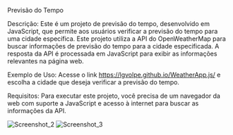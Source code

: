 Previsão do Tempo

Descrição:
Este é um projeto de previsão do tempo, desenvolvido em JavaScript, que permite aos usuários verificar a previsão do tempo para uma cidade específica.
Este projeto utiliza a API do OpenWeatherMap para buscar informações de previsão do tempo para a cidade especificada. A resposta da API é processada em JavaScript para exibir as informações relevantes na página web.

Exemplo de Uso:
Acesse o link https://lgvolpe.github.io/WeatherApp.js/ e escolha a cidade que deseja verificar a previsão do tempo.

Requisitos:
Para executar este projeto, você precisa de um navegador da web com suporte a JavaScript e acesso à internet para buscar as informações da API.


![Screenshot_2](https://github.com/LgVolpe/WeatherApp.js/assets/104277176/0807e2a5-7e51-41d1-bc5b-2cd4fd5b33b7)
![Screenshot_3](https://github.com/LgVolpe/WeatherApp.js/assets/104277176/25a60087-cbd5-482f-a8f5-14ea1bbbca1a)
